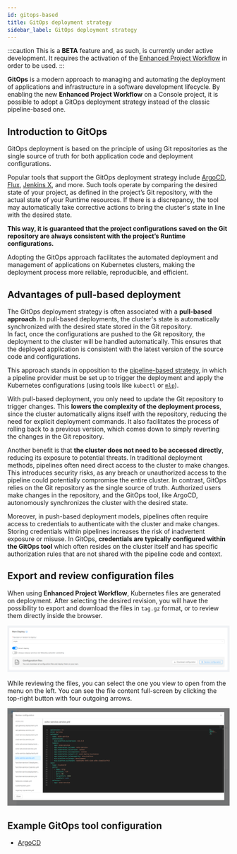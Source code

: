```yaml
---
id: gitops-based
title: GitOps deployment strategy
sidebar_label: GitOps deployment strategy
---
```


:::caution
This is a **BETA** feature and, as such, is currently under active development. It requires the activation of the [Enhanced Project Workflow](/development_suite/set-up-infrastructure/enhanced-project-workflow.md) in order to be used.
:::

**GitOps** is a modern approach to managing and automating the deployment of applications and infrastructure in a software development lifecycle. 
By enabling the new **Enhanced Project Workflow** on a Console project, it is possible to adopt a GitOps deployment strategy instead of the classic pipeline-based one.

## Introduction to GitOps

GitOps deployment is based on the principle of using Git repositories as the single source of truth for both application code and deployment configurations.

Popular tools that support the GitOps deployment strategy include [ArgoCD](https://argo-cd.readthedocs.io/en/stable/), [Flux](https://fluxcd.io/flux/), [Jenkins X](https://jenkins-x.io/), and more. Such tools operate by comparing the desired state of your project, as defined in the project’s Git repository, with the actual state of your Runtime resources. If there is a discrepancy, the tool may automatically take corrective actions to bring the cluster's state in line with the desired state.

**This way, it is guaranteed that the project configurations saved on the Git repository are always consistent with the project’s Runtime configurations.**

Adopting the GitOps approach facilitates the automated deployment and management of applications on Kubernetes clusters, making the deployment process more reliable, reproducible, and efficient.

## Advantages of pull-based deployment

The GitOps deployment strategy is often associated with a **pull-based approach**. In pull-based deployments, the cluster's state is automatically synchronized with the desired state stored in the Git repository.  
In fact, once the configurations are pushed to the Git repository, the deployment to the cluster will be handled automatically. This ensures that the deployed application is consistent with the latest version of the source code and configurations.

This approach stands in opposition to the [pipeline-based strategy](/development_suite/deploy/pipeline-based/index.md), in which a pipeline provider must be set up to trigger the deployment and apply the Kubernetes configurations (using tools like `kubectl` or [`mlp`](https://github.com/mia-platform/mlp)).

With pull-based deployment, you only need to update the Git repository to trigger changes. This **lowers the complexity of the deployment process**, since the cluster automatically aligns itself with the repository, reducing the need for explicit deployment commands. It also facilitates the process of rolling back to a previous version, which comes down to simply reverting the changes in the Git repository.

Another benefit is that **the cluster does not need to be accessed directly**, reducing its exposure to potential threats. In traditional deployment methods, pipelines often need direct access to the cluster to make changes. This introduces security risks, as any breach or unauthorized access to the pipeline could potentially compromise the entire cluster. In contrast, GitOps relies on the Git repository as the single source of truth. Authorized users make changes in the repository, and the GitOps tool, like ArgoCD, autonomously synchronizes the cluster with the desired state.

Moreover, in push-based deployment models, pipelines often require access to credentials to authenticate with the cluster and make changes. Storing credentials within pipelines increases the risk of inadvertent exposure or misuse. In GitOps, **credentials are typically configured within the GitOps tool** which often resides on the cluster itself and has specific authorization rules that are not shared with the pipeline code and context.

## Export and review configuration files

When using **Enhanced Project Workflow**, Kubernetes files are generated on deployment. After selecting the desired revision, you will have the possibility to export and download the files in `tag.gz` format, or to review them directly inside the browser.

![ExportAndReview](../img/export-and-review-files.png)

While reviewing the files, you can select the one you view to open from the menu on the left. You can see the file content full-screen by clicking the top-right button with four outgoing arrows.

![Review](../img/review-configuration-files.png)

## Example GitOps tool configuration

* [ArgoCD](/development_suite/deploy/gitops-based/configure-argocd.md)
